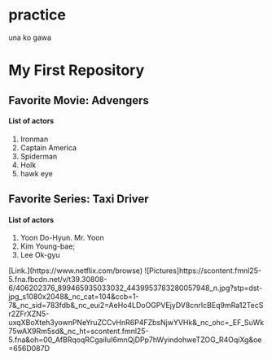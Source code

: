 # practice
una ko gawa

<h1> My First Repository</h1>

<p><h2><strong>Favorite Movie: Advengers</strong></h2></p>

<h4>List of actors</h4>
<ol>
  <li>Ironman</li>
  <li>Captain America</li>
  <li>Spiderman</li>
  <li>Holk</li>
  <li>hawk eye</li>
</ol
</h4>
<p><h2><strong>Favorite Series: Taxi Driver</strong></h2></p>
<h4>List of actors</h4>
<ol>
  <li> Yoon Do-Hyun. Mr. Yoon</li>
  <li>Kim Young-bae;</li>
  <li>Lee Ok-gyu</li>
</ol
  
 <h5> [Link.](https://www.netflix.com/browse)</h5> 
 </h5>
 ![Pictures]https://scontent.fmnl25-5.fna.fbcdn.net/v/t39.30808-6/406202376_899465935033032_4439953783280057948_n.jpg?stp=dst-jpg_s1080x2048&_nc_cat=104&ccb=1-7&_nc_sid=783fdb&_nc_eui2=AeHo4LDoOGPVEjyDV8cnrIcBEq9mRa12TecSr2ZFrXZN5-uxqXBoXteh3yownPNeYruZCCvHnR6P4FZbsNjwYVHk&_nc_ohc=_EF_SuWk75wAX9Rm5sd&_nc_ht=scontent.fmnl25-5.fna&oh=00_AfBRqoqRCgaiIuI6mnQjDPp7hWyindohweTZOG_R4OqiXg&oe=656D087D

